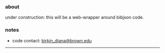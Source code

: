 ### about

under construction: this will be a web-wrapper around bibjson code.


### notes

- code contact: birkin_diana@brown.edu

---

